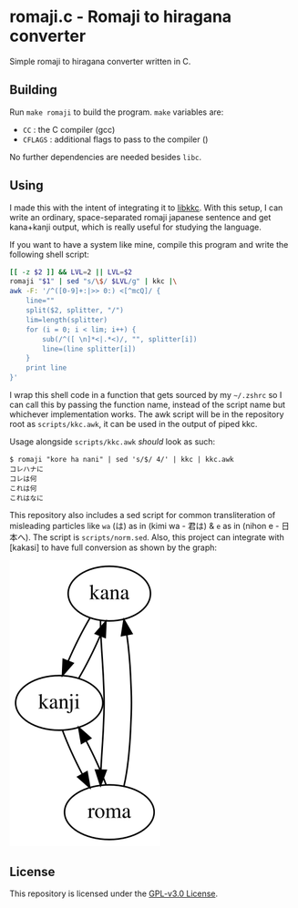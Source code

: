 # romaji.c - Romaji to hiragana converter

Simple romaji to hiragana converter written in C.

## Building

Run `make romaji` to build the program. `make` variables are:

- `CC` : the C compiler (gcc)
- `CFLAGS` : additional flags to pass to the compiler ()

No further dependencies are needed besides `libc`.

## Using

I made this with the intent of integrating it to [libkkc](https://github.com/ueno/libkkc).
With this setup, I can write an ordinary, space-separated romaji japanese sentence
and get kana+kanji output, which is really useful for studying the language.

If you want to have a system like mine, compile this program and
write the following shell script:

```sh
[[ -z $2 ]] && LVL=2 || LVL=$2
romaji "$1" | sed "s/\$/ $LVL/g" | kkc |\
awk -F: '/^([0-9]+:|>> 0:) <[^mcQ]/ {
	line=""
	split($2, splitter, "/")
	lim=length(splitter)
	for (i = 0; i < lim; i++) {
		sub(/^([ \n]*<|.*<)/, "", splitter[i])
		line=(line splitter[i])
	}
	print line
}'
```

I wrap this shell code in a function that gets sourced by my `~/.zshrc` so I can
call this by passing the function name, instead of the script name but whichever
implementation works. The awk script will be in the repository root as `scripts/kkc.awk`,
it can be used in the output of piped kkc.

Usage alongside `scripts/kkc.awk` *should* look as such:

```txt
$ romaji "kore ha nani" | sed 's/$/ 4/' | kkc | kkc.awk
コレハナに
コレは何
これは何
これはなに
```

This repository also includes a sed script for common transliteration of misleading
particles like `wa` (は) as in (kimi wa - 君は) & `e` as in (nihon e - 日本へ).
The script is `scripts/norm.sed`. Also, this project can integrate with [kakasi] to have
full conversion as shown by the graph:

![conversion](assets/conversion.svg)

## License

This repository is licensed under the [GPL-v3.0 License](https://opensource.org/licenses/GPL-3.0).
